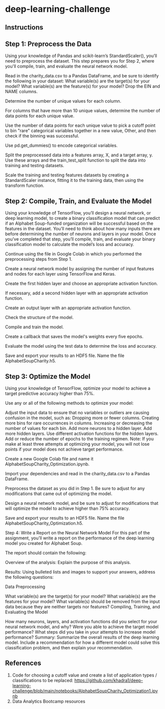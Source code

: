 # deep-learning-challenge

## Instructions
## Step 1: Preprocess the Data
Using your knowledge of Pandas and scikit-learn’s StandardScaler(), you’ll need to preprocess the dataset. This step prepares you for Step 2, where you'll compile, train, and evaluate the neural network model.

Read in the charity_data.csv to a Pandas DataFrame, and be sure to identify the following in your dataset:
What variable(s) are the target(s) for your model?
What variable(s) are the feature(s) for your model?
Drop the EIN and NAME columns.

Determine the number of unique values for each column.

For columns that have more than 10 unique values, determine the number of data points for each unique value.

Use the number of data points for each unique value to pick a cutoff point to bin "rare" categorical variables together in a new value, Other, and then check if the binning was successful.

Use pd.get_dummies() to encode categorical variables.

Split the preprocessed data into a features array, X, and a target array, y. Use these arrays and the train_test_split function to split the data into training and testing datasets.

Scale the training and testing features datasets by creating a StandardScaler instance, fitting it to the training data, then using the transform function.

## Step 2: Compile, Train, and Evaluate the Model
Using your knowledge of TensorFlow, you’ll design a neural network, or deep learning model, to create a binary classification model that can predict if an Alphabet Soup-funded organization will be successful based on the features in the dataset. You’ll need to think about how many inputs there are before determining the number of neurons and layers in your model. Once you’ve completed that step, you’ll compile, train, and evaluate your binary classification model to calculate the model’s loss and accuracy.

Continue using the file in Google Colab in which you performed the preprocessing steps from Step 1.

Create a neural network model by assigning the number of input features and nodes for each layer using TensorFlow and Keras.

Create the first hidden layer and choose an appropriate activation function.

If necessary, add a second hidden layer with an appropriate activation function.

Create an output layer with an appropriate activation function.

Check the structure of the model.

Compile and train the model.

Create a callback that saves the model's weights every five epochs.

Evaluate the model using the test data to determine the loss and accuracy.

Save and export your results to an HDF5 file. Name the file AlphabetSoupCharity.h5.

## Step 3: Optimize the Model
Using your knowledge of TensorFlow, optimize your model to achieve a target predictive accuracy higher than 75%.

Use any or all of the following methods to optimize your model:

Adjust the input data to ensure that no variables or outliers are causing confusion in the model, such as:
Dropping more or fewer columns.
Creating more bins for rare occurrences in columns.
Increasing or decreasing the number of values for each bin.
Add more neurons to a hidden layer.
Add more hidden layers.
Use different activation functions for the hidden layers.
Add or reduce the number of epochs to the training regimen.
Note: If you make at least three attempts at optimizing your model, you will not lose points if your model does not achieve target performance.

Create a new Google Colab file and name it AlphabetSoupCharity_Optimization.ipynb.

Import your dependencies and read in the charity_data.csv to a Pandas DataFrame.

Preprocess the dataset as you did in Step 1. Be sure to adjust for any modifications that came out of optimizing the model.

Design a neural network model, and be sure to adjust for modifications that will optimize the model to achieve higher than 75% accuracy.

Save and export your results to an HDF5 file. Name the file AlphabetSoupCharity_Optimization.h5.

Step 4: Write a Report on the Neural Network Model
For this part of the assignment, you’ll write a report on the performance of the deep learning model you created for Alphabet Soup.

The report should contain the following:

Overview of the analysis: Explain the purpose of this analysis.

Results: Using bulleted lists and images to support your answers, address the following questions:

Data Preprocessing

What variable(s) are the target(s) for your model?
What variable(s) are the features for your model?
What variable(s) should be removed from the input data because they are neither targets nor features?
Compiling, Training, and Evaluating the Model

How many neurons, layers, and activation functions did you select for your neural network model, and why?
Were you able to achieve the target model performance?
What steps did you take in your attempts to increase model performance?
Summary: Summarize the overall results of the deep learning model. Include a recommendation for how a different model could solve this classification problem, and then explain your recommendation.

## References
1. Code for choosing a cutoff value and create a list of application types / classifications to be replaced:
https://github.com/khadra1/deep-learning-challenge/blob/main/notebooks/AlphabetSoupCharity_Optimization1.ipynb
2. Data Analytics Bootcamp resources
